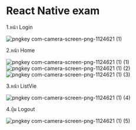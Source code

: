 # React Native exam
1.หน้า Login

![pngkey com-camera-screen-png-1124621 (1)](https://user-images.githubusercontent.com/66374795/129003568-0b688ecc-3d2e-482c-8c50-604375462a58.png)

2.หน้า Home

![pngkey com-camera-screen-png-1124621 (1) (1)](https://user-images.githubusercontent.com/66374795/129003908-7b54bb4f-ecd4-4010-a9df-3f60fe2f1626.png)
![pngkey com-camera-screen-png-1124621 (1) (2)](https://user-images.githubusercontent.com/66374795/129004582-0be5904d-1f96-4ffe-b75f-435010bb85fa.png)
![pngkey com-camera-screen-png-1124621 (1) (3)](https://user-images.githubusercontent.com/66374795/129004579-2470f2b1-e7f0-4899-b37b-333ee97cc1e0.png)

3.หน้า ListVie

![pngkey com-camera-screen-png-1124621 (1) (4)](https://user-images.githubusercontent.com/66374795/129004698-ca7ef03b-d3dd-4cbc-94f0-4a30feb15251.png)

4.ปุ่ม Logout

![pngkey com-camera-screen-png-1124621 (1) (5)](https://user-images.githubusercontent.com/66374795/129004772-e45842a3-5cdb-4fa1-bcaa-03507924900f.png)


